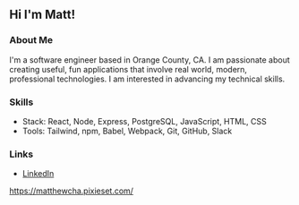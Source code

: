 ## Hi I'm Matt! 

### About Me

I'm a software engineer based in Orange County, CA. 
I am passionate about creating useful, fun applications that involve real world, modern, professional technologies. 
I am interested in advancing my technical skills.

### Skills

- Stack: React, Node, Express, PostgreSQL, JavaScript, HTML, CSS
- Tools: Tailwind, npm, Babel, Webpack, Git, GitHub, Slack

### Links
- [LinkedIn](https://www.linkedin.com/in/matthew-cha/)


https://matthewcha.pixieset.com/

<!--
**matt-cha/matt-cha** is a ✨ _special_ ✨ repository because its `README.md` (this file) appears on your GitHub profile.

Here are some ideas to get you started:

- 🔭 I’m currently working on ...
- 🌱 I’m currently learning ...
- 👯 I’m looking to collaborate on ...
- 🤔 I’m looking for help with ...
- 💬 Ask me about ...
- 📫 How to reach me: ...
- 😄 Pronouns: ...
- ⚡ Fun fact: ...
-->
